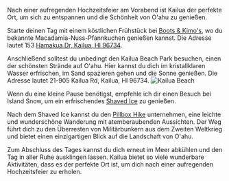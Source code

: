 Nach einer aufregenden Hochzeitsfeier am Vorabend ist Kailua der perfekte Ort, um sich zu entspannen und die Schönheit von O'ahu zu genießen.

Starte deinen Tag mit einem köstlichen Frühstück bei [Boots & Kimo's](https://www.bootsnkimos.com), wo du bekannte Macadamia-Nuss-Pfannkuchen genießen kannst. Die Adresse lautet 153 [Hamakua Dr, Kailua, HI 96734](https://goo.gl/maps/FqSkN7btRFg5RKjL7).

Anschließend solltest du unbedingt den Kailua Beach Park besuchen, einen der schönsten Strände auf O'ahu. Hier kannst du dich im kristallklaren Wasser erfrischen, im Sand spazieren gehen und die Sonne genießen. Die Adresse lautet 21-905 Kailua Rd, Kailua, HI 96734.
![Kailua Beach](/images/kailua_beach.png "Kailua Beach")

Wenn du eine kleine Pause benötigst, empfehle ich dir einen Besuch bei Island Snow, um ein erfrischendes [Shaved Ice](https://en.wikipedia.org/wiki/Shaved_ice) zu genießen.

Nach dem Shaved Ice kannst du den [Pillbox Hike](http://www.aloha-team-sai.de/Hiking_Trails) unternehmen, eine leichte und wunderschöne Wanderung mit atemberaubenden Aussichten. Der Weg führt dich zu den Überresten von Militärbunkern aus dem Zweiten Weltkrieg und bietet einen einzigartigen Blick auf die Landschaft von O'ahu.

Zum Abschluss des Tages kannst du dich erneut im Meer abkühlen und den Tag in aller Ruhe ausklingen lassen. Kailua bietet so viele wunderbare Aktivitäten, dass es der perfekte Ort ist, um dich nach einer aufregenden Hochzeitsfeier zu erholen.